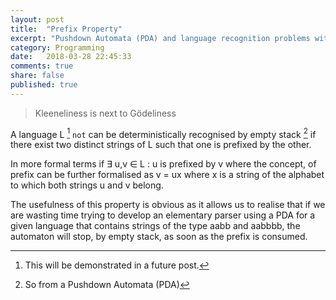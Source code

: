 ```yaml
---
layout: post
title:  "Prefix Property"
excerpt: "Pushdown Automata (PDA) and language recognition problems with special features"
category: Programming
date:   2018-03-28 22:45:33
comments: true
share: false
published: true
---
```

   
> Kleeneliness is next to Gödeliness
 
A language L [^footnote1] `not` can be deterministically recognised by empty stack [^footnote2] if there exist two distinct strings of L such that one is prefixed by the other. 

In more formal terms if &exist; u,v &isin; L : u is prefixed by v where the concept, of prefix can be further formalised as v = ux where x is a string of the alphabet to which both strings u and v belong.

The usefulness of this property is obvious as it allows us to realise that if we are wasting time trying to develop an elementary parser using a PDA for a given language that contains strings of the type aabb and aabbbb, the automaton will stop, by empty stack, as soon as the prefix is consumed.

[^footnote1]: This will be demonstrated in a future post.
[^footnote2]: So from a Pushdown Automata (PDA)